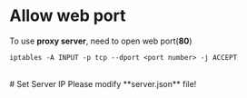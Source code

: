 # Allow web port   
To use **proxy server**, need to open web port(**80**)  
```
iptables -A INPUT -p tcp --dport <port number> -j ACCEPT
```
<br>
# Set Server IP
Please modify **server.json** file!  
<br>
